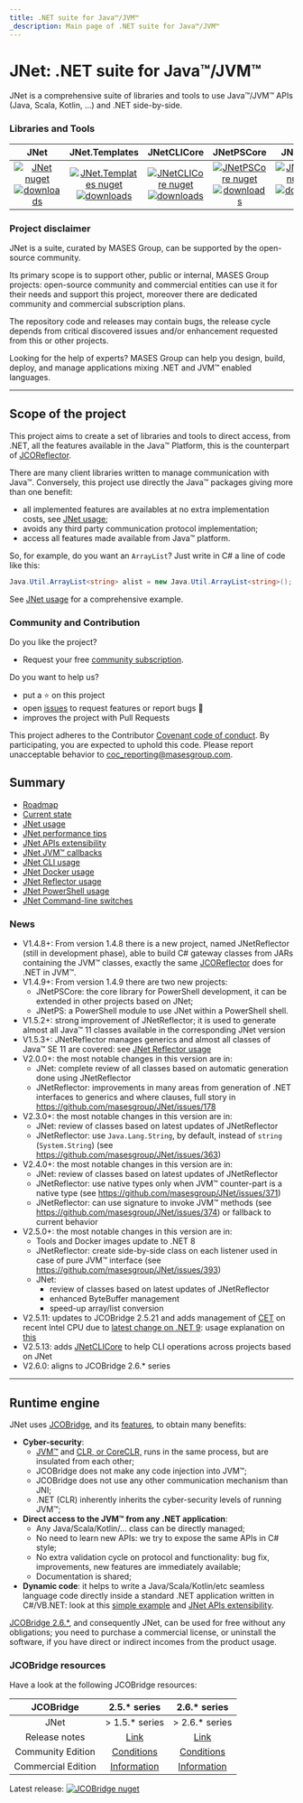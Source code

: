```yaml
---
title: .NET suite for Java™/JVM™
_description: Main page of .NET suite for Java™/JVM™
---
```


# JNet: .NET suite for Java™/JVM™

JNet is a comprehensive suite of libraries and tools to use Java™/JVM™ APIs (Java, Scala, Kotlin, ...) and .NET side-by-side.

### Libraries and Tools

|JNet | JNet.Templates| JNetCLICore | JNetPSCore | JNetCLI | JNetReflector | JNetPS |
|:---:	|:---:	|:---:	|:---:	|:---:	|:---:	|:---:	|
|[![JNet nuget](https://img.shields.io/nuget/v/MASES.JNet)](https://www.nuget.org/packages/MASES.JNet)<br/>[![downloads](https://img.shields.io/nuget/dt/MASES.JNet)](https://www.nuget.org/packages/MASES.JNet) | [![JNet.Templates nuget](https://img.shields.io/nuget/v/MASES.JNet.Templates)](https://www.nuget.org/packages/MASES.JNet.Templates)<br/>[![downloads](https://img.shields.io/nuget/dt/MASES.JNet.Templates)](https://www.nuget.org/packages/MASES.JNet.Templates)| [![JNetCLICore nuget](https://img.shields.io/nuget/v/MASES.JNetCLICore)](https://www.nuget.org/packages/MASES.JNetCLICore)<br/>[![downloads](https://img.shields.io/nuget/dt/MASES.JNetCLICore)](https://www.nuget.org/packages/MASES.JNetCLICore)| [![JNetPSCore nuget](https://img.shields.io/nuget/v/MASES.JNetPSCore)](https://www.nuget.org/packages/MASES.JNetPSCore)<br/>[![downloads](https://img.shields.io/nuget/dt/MASES.JNetPSCore)](https://www.nuget.org/packages/MASES.JNetPSCore)| [![JNetCLI nuget](https://img.shields.io/nuget/v/MASES.JNetCLI)](https://www.nuget.org/packages/MASES.JNetCLI)<br/>[![downloads](https://img.shields.io/nuget/dt/MASES.JNetCLI)](https://www.nuget.org/packages/MASES.JNetCLI)| [![JNetReflector nuget](https://img.shields.io/nuget/v/MASES.JNetReflector)](https://www.nuget.org/packages/MASES.JNetReflector)<br/>[![downloads](https://img.shields.io/nuget/dt/MASES.JNetReflector)](https://www.nuget.org/packages/MASES.JNetReflector)| [![JNetPS](https://img.shields.io/powershellgallery/v/MASES.JNetPS.svg?style=flat-square&label=MASES.JNetPS)](https://www.powershellgallery.com/packages/MASES.JNetPS/)|

### Project disclaimer

JNet is a suite, curated by MASES Group, can be supported by the open-source community.

Its primary scope is to support other, public or internal, MASES Group projects: open-source community and commercial entities can use it for their needs and support this project, moreover there are dedicated community and commercial subscription plans.

The repository code and releases may contain bugs, the release cycle depends from critical discovered issues and/or enhancement requested from this or other projects.

Looking for the help of experts? MASES Group can help you design, build, deploy, and manage applications mixing .NET and JVM™ enabled languages.

---

## Scope of the project

This project aims to create a set of libraries and tools to direct access, from .NET, all the features available in the Java™ Platform, this is the counterpart of [JCOReflector](https://github.com/masesgroup/JCOReflector).

There are many client libraries written to manage communication with Java™. Conversely, this project use directly the Java™ packages giving more than one benefit:
* all implemented features are availables at no extra implementation costs, see [JNet usage](articles/usage.md);
* avoids any third party communication protocol implementation;
* access all features made available from Java™ platform.

So, for example, do you want an `ArrayList`? Just write in C# a line of code like this:

```c#
Java.Util.ArrayList<string> alist = new Java.Util.ArrayList<string>();
```

See [JNet usage](articles/usage.md) for a comprehensive example.

### Community and Contribution

Do you like the project? 
- Request your free [community subscription](https://www.jcobridge.com/pricing-25/).

Do you want to help us?
- put a :star: on this project
- open [issues](https://github.com/masesgroup/JNet/issues) to request features or report bugs :bug:
- improves the project with Pull Requests

This project adheres to the Contributor [Covenant code of conduct](CODE_OF_CONDUCT.md). By participating, you are expected to uphold this code. Please report unacceptable behavior to coc_reporting@masesgroup.com.

## Summary

* [Roadmap](src/documentation/articles/roadmap.md)
* [Current state](src/documentation/articles/currentstate.md)
* [JNet usage](src/documentation/articles/usage.md)
* [JNet performance tips](src/documentation/articles/performancetips.md)
* [JNet APIs extensibility](src/documentation/articles/API_extensibility.md)
* [JNet JVM™ callbacks](src/documentation/articles/jvm_callbacks.md)
* [JNet CLI usage](src/documentation/articles/usageCLI.md)
* [JNet Docker usage](src/documentation/articles/docker.md)
* [JNet Reflector usage](src/documentation/articles/usageReflector.md)
* [JNet PowerShell usage](src/documentation/articles/usagePS.md)
* [JNet Command-line switches](src/documentation/articles/commandlineswitch.md)

### News

* V1.4.8+: From version 1.4.8 there is a new project, named JNetReflector (still in development phase), able to build C# gateway classes from JARs containing the JVM™ classes, exactly the same [JCOReflector](https://github.com/masesgroup/JCOReflector) does for .NET in JVM™.
* V1.4.9+: From version 1.4.9 there are two new projects:
  * JNetPSCore: the core library for PowerShell development, it can be extended in other projects based on JNet;
  * JNetPS: a PowerShell module to use JNet within a PowerShell shell.
* V1.5.2+: strong improvement of JNetReflector; it is used to generate almost all Java™ 11 classes available in the corresponding JNet version
* V1.5.3+: JNetReflector manages generics and almost all classes of Java™ SE 11 are covered: see [JNet Reflector usage](articles/usageReflector.md)
* V2.0.0+: the most notable changes in this version are in:
  * JNet: complete review of all classes based on automatic generation done using JNetReflector
  * JNetReflector: improvements in many areas from generation of .NET interfaces to generics and where clauses, full story in https://github.com/masesgroup/JNet/issues/178
* V2.3.0+: the most notable changes in this version are in:
  * JNet: review of classes based on latest updates of JNetReflector
  * JNetReflector: use `Java.Lang.String`, by default, instead of `string` (`System.String`) (see https://github.com/masesgroup/JNet/issues/363)
* V2.4.0+: the most notable changes in this version are in:
  * JNet: review of classes based on latest updates of JNetReflector
  * JNetReflector: use native types only when JVM™ counter-part is a native type (see https://github.com/masesgroup/JNet/issues/371)
  * JNetReflector: can use signature to invoke JVM™ methods (see https://github.com/masesgroup/JNet/issues/374) or fallback to current behavior
* V2.5.0+: the most notable changes in this version are in:
  * Tools and Docker images update to .NET 8
  * JNetReflector: create side-by-side class on each listener used in case of pure JVM™ interface (see https://github.com/masesgroup/JNet/issues/393)
  * JNet:
    * review of classes based on latest updates of JNetReflector
    * enhanced ByteBuffer management
    * speed-up array/list conversion
* V2.5.11: updates to JCOBridge 2.5.21 and adds management of [CET](https://www.intel.com/content/www/us/en/developer/articles/technical/technical-look-control-flow-enforcement-technology.html) on recent Intel CPU due to [latest change on .NET 9](https://learn.microsoft.com/en-us/dotnet/core/compatibility/interop/9.0/cet-support): usage explanation on [this](articles/usage.md#intel-cet-and-jnet)
* V2.5.13: adds [JNetCLICore](https://www.nuget.org/packages/MASES.JNetCLICore) to help CLI operations across projects based on JNet
* V2.6.0: aligns to JCOBridge 2.6.* series

---

## Runtime engine

JNet uses [JCOBridge](https://www.jcobridge.com), and its [features](https://www.jcobridge.com/features/), to obtain many benefits:
* **Cyber-security**: 
  * [JVM™](https://en.wikipedia.org/wiki/Java_virtual_machine) and [CLR, or CoreCLR,](https://en.wikipedia.org/wiki/Common_Language_Runtime) runs in the same process, but are insulated from each other;
  * JCOBridge does not make any code injection into JVM™;
  * JCOBridge does not use any other communication mechanism than JNI;
  * .NET (CLR) inherently inherits the cyber-security levels of running JVM™; 
* **Direct access to the JVM™ from any .NET application**: 
  * Any Java/Scala/Kotlin/... class can be directly managed;
  * No need to learn new APIs: we try to expose the same APIs in C# style;
  * No extra validation cycle on protocol and functionality: bug fix, improvements, new features are immediately available;
  * Documentation is shared;
* **Dynamic code**: it helps to write a Java/Scala/Kotlin/etc seamless language code directly inside a standard .NET application written in C#/VB.NET: look at this [simple example](https://www.jcobridge.com/net-examples/dotnet-examples/) and [JNet APIs extensibility](src/documentation/articles/API_extensibility.md).

[JCOBridge 2.6.*](https://www.jcobridge.com), and consequently JNet, can be used for free without any obligations; you need to purchase a commercial license, or uninstall the software, if you have direct or indirect incomes from the product usage.

### JCOBridge resources

Have a look at the following JCOBridge resources:

|JCOBridge | 2.5.* series | 2.6.* series |
|:---:	|:---:	|:---:	|
|JNet | > 1.5.* series | > 2.6.* series |
|Release notes|[Link](https://www.jcobridge.com/release-notes/)| [Link](https://www.jcobridge.com/release-notes/)|
|Community Edition|[Conditions](https://www.jcobridge.com/pricing-25/)|[Conditions](https://www.jcobridge.com/pricing-25/)|
|Commercial Edition|[Information](https://www.jcobridge.com/pricing-26/)|[Information](https://www.jcobridge.com/pricing-26/)|

Latest release: [![JCOBridge nuget](https://img.shields.io/nuget/v/MASES.JCOBridge)](https://www.nuget.org/packages/MASES.JCOBridge)
